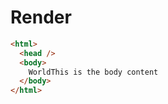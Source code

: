 # Render
```html
<html>
  <head />
  <body>
    WorldThis is the body content
  </body>
</html>
```
